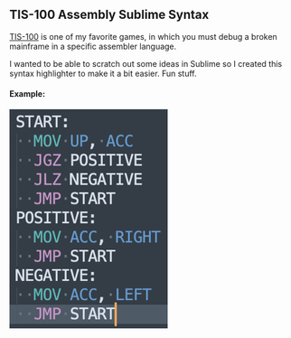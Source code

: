 ## TIS-100 Assembly Sublime Syntax

[TIS-100](http://www.zachtronics.com/tis-100/) is one of my favorite games, in which you must debug a broken mainframe in a specific assembler language.

I wanted to be able to scratch out some ideas in Sublime so I created this syntax highlighter to make it a bit easier. Fun stuff.

#### Example:
![example](example.png)
